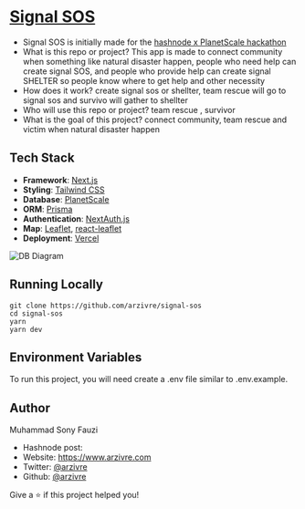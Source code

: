 # [Signal SOS](https://signal-sos.vercel.app/)
- Signal SOS is initially made for the [hashnode x PlanetScale hackathon](https://townhall.hashnode.com/planetscale-hackathon?source=hashnode_countdown)
- What is this repo or project?
    This app is made to connect community when something like natural  disaster happen, people who need help can create signal SOS, and people who provide help can create signal SHELTER so people know where to get help and other necessity
- How does it work?
    create signal sos or shellter, team rescue will go to signal sos and survivo will gather to shellter
- Who will use this repo or project?
    team rescue , survivor
- What is the goal of this project?
    connect community, team rescue and victim when natural disaster happen

## Tech Stack
- **Framework**: [Next.js](https://nextjs.org/)
- **Styling**: [Tailwind CSS](https://tailwindcss.com/)
- **Database**: [PlanetScale](https://planetscale.com)
- **ORM**: [Prisma](https://prisma.io/)
- **Authentication**: [NextAuth.js](https://next-auth.js.org/)
- **Map**: [Leaflet](https://leafletjs.com/), [react-leaflet](https://react-leaflet.js.org/)
- **Deployment**: [Vercel](https://vercel.com)

![DB Diagram](https://raw.githubusercontent.com/arzivre/signal-sos/main/dbdiagram.png)

## Running Locally
```
git clone https://github.com/arzivre/signal-sos
cd signal-sos
yarn
yarn dev
```

## Environment Variables
To run this project, you will need create a .env file similar to .env.example.

## Author
Muhammad Sony Fauzi

- Hashnode post:
- Website: https://www.arzivre.com
- Twitter: [@arzivre](https://twitter.com/arzivre)
- Github: [@arzivre](https://github.com/arzivre)

Give a ⭐️ if this project helped you!